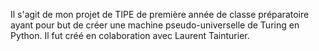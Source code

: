 Il s'agit de mon projet de TIPE de première année de classe préparatoire ayant pour but de créer une machine pseudo-universelle de Turing en Python. Il fut créé en colaboration avec Laurent Tainturier.
